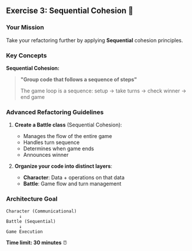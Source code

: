 ## Exercise 3: Sequential Cohesion 🚀

### Your Mission
Take your refactoring further by applying **Sequential** cohesion principles.

### Key Concepts

**Sequential Cohesion:**
> **"Group code that follows a sequence of steps"**
> 
> The game loop is a sequence: setup → take turns → check winner → end game

### Advanced Refactoring Guidelines

1. **Create a Battle class** (Sequential Cohesion):
   - Manages the flow of the entire game
   - Handles turn sequence
   - Determines when game ends
   - Announces winner

2. **Organize your code into distinct layers**:
   - **Character**: Data + operations on that data
   - **Battle**: Game flow and turn management

### Architecture Goal
```
Character (Communicational)
     ↓
Battle (Sequential)
     ↓
Game Execution
```


**Time limit: 30 minutes** ⏰
